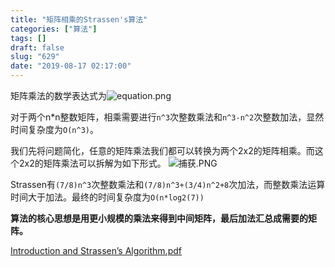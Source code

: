 ```yaml
---
title: "矩阵相乘的Strassen's算法"
categories: ["算法"]
tags: []
draft: false
slug: "629"
date: "2019-08-17 02:17:00"
---
```


矩阵乘法的数学表达式为![equation.png][1]

对于两个n*n整数矩阵，相乘需要进行`n^3`次整数乘法和`n^3-n^2`次整数加法，显然时间复杂度为`O(n^3)`。

我们先将问题简化，任意的矩阵乘法我们都可以转换为两个2x2的矩阵相乘。而这个2x2的矩阵乘法可以拆解为如下形式。
![捕获.PNG][2]

Strassen有`(7/8)n^3`次整数乘法和`(7/8)n^3+(3/4)n^2+8`次加法，而整数乘法运算时间大于加法。最终的时间复杂度为`O(n*log2(7))`

**算法的核心思想是用更小规模的乘法来得到中间矩阵，最后加法汇总成需要的矩阵。**

[Introduction and Strassen’s Algorithm.pdf][4]


  [1]: https://img.bi-bo.cn/2019/08/1300790795.png
  [2]: https://img.bi-bo.cn/2019/08/636473684.png
  [3]: https://img.bi-bo.cn/2019/08/3252040619.png
  [4]: https://img.bi-bo.cn/2019/08/2947691384.pdf
